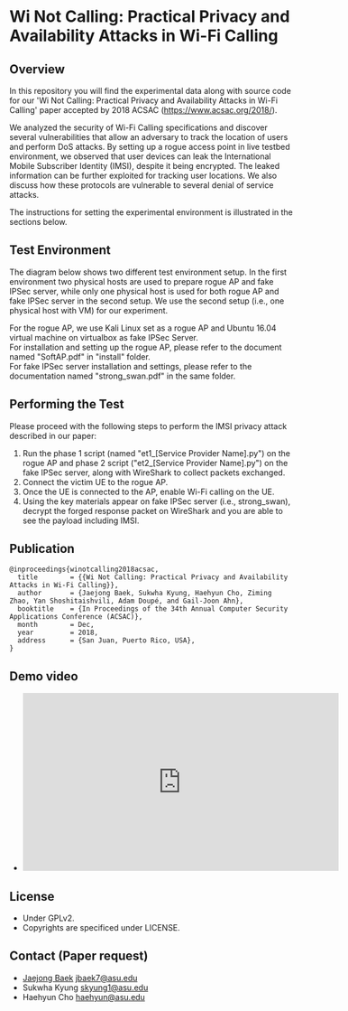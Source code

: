 # Wi Not Calling: Practical Privacy and Availability Attacks in Wi-Fi Calling

## Overview
In this repository you will find the experimental data along with source code for our 'Wi Not Calling: Practical Privacy and Availability Attacks in Wi-Fi Calling' paper accepted by 2018 ACSAC (https://www.acsac.org/2018/). 

We analyzed the security of Wi-Fi Calling specifications and discover several vulnerabilities that allow an adversary to track the location of users and perform DoS attacks.
By setting up a rogue access point in live testbed environment, we observed that user devices can leak the International Mobile Subscriber Identity (IMSI), despite it being encrypted.
The leaked information can be further exploited for tracking user locations.
We also discuss how these protocols are vulnerable to several denial of service attacks.

The instructions for setting the experimental environment is illustrated in the sections below.

## Test Environment
The diagram below shows two different test environment setup. In the first environment two physical hosts are used to prepare rogue AP and fake IPSec server, while only one physical host is used for both rogue AP and fake IPSec server in the second setup. We use the second setup (i.e., one physical host with VM) for our experiment.  
  
For the rogue AP, we use Kali Linux set as a rogue AP and Ubuntu 16.04 virtual machine on virtualbox as fake IPSec Server.  
For installation and setting up the rogue AP, please refer to the document named "SoftAP.pdf" in "install" folder.  
For fake IPSec server installation and settings, please refer to the documentation named "strong_swan.pdf" in the same folder.  

## Performing the Test
Please proceed with the following steps to perform the IMSI privacy attack described in our paper:  
  
1. Run the phase 1 script (named "et1_[Service Provider Name].py") on the rogue AP and phase 2 script ("et2_[Service Provider Name].py") on the fake IPSec server, along with WireShark to collect packets exchanged.
2. Connect the victim UE to the rogue AP.
3. Once the UE is connected to the AP, enable Wi-Fi calling on the UE.
4. Using the key materials appear on fake IPSec server (i.e., strong_swan), decrypt the forged response packet on WireShark and you are able to see the payload including IMSI.

## Publication
```
@inproceedings{winotcalling2018acsac,
  title        = {{Wi Not Calling: Practical Privacy and Availability Attacks in Wi-Fi Calling}},
  author       = {Jaejong Baek, Sukwha Kyung, Haehyun Cho, Ziming Zhao, Yan Shoshitaishvili, Adam Doupé, and Gail-Joon Ahn},
  booktitle    = {In Proceedings of the 34th Annual Computer Security Applications Conference (ACSAC)},
  month        = Dec,
  year         = 2018,
  address      = {San Juan, Puerto Rico, USA},
}
```

## Demo video
- <iframe width="560" height="315" src="https://www.youtube.com/embed/eMSA29MUcOU" frameborder="0" allow="accelerometer; autoplay; encrypted-media; gyroscope; picture-in-picture" allowfullscreen></iframe>


## License

- Under GPLv2.
- Copyrights are specificed under LICENSE.

## Contact (Paper request)

- <a href="https://sites.google.com/view/jjbaek/home" target="_blank">Jaejong Baek</a>  <jbaek7@asu.edu> 
- Sukwha Kyung <skyung1@asu.edu>
- Haehyun Cho <haehyun@asu.edu>

